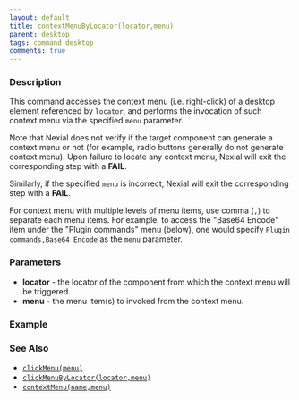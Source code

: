```yaml
---
layout: default
title: contextMenuByLocator(locator,menu)
parent: desktop
tags: command desktop
comments: true
---
```


### Description
This command accesses the context menu (i.e. right-click) of a desktop element referenced by `locator`, and performs the 
invocation of such context menu via the specified `menu` parameter.

Note that Nexial does not verify if the target component can generate a context menu or not (for example, radio 
buttons generally do not generate context menu). Upon failure to locate any context menu, Nexial will exit the 
corresponding step with a **FAIL**.

Similarly, if the specified `menu` is incorrect, Nexial will exit the corresponding step with a **FAIL**.

For context menu with multiple levels of menu items, use comma (`,`) to separate each menu items. For example,
to access the "Base64 Encode" item under the "Plugin commands" menu (below), one would specify 
`Plugin commands,Base64 Encode` as the `menu` parameter.


### Parameters
- **locator** - the locator of the component from which the context menu will be triggered.
- **menu** - the menu item(s) to invoked from the context menu.


### Example


### See Also
- [`clickMenu(menu)`](clickMenu(menu))
- [`clickMenuByLocator(locator,menu)`](clickMenuByLocator(locator,menu))
- [`contextMenu(name,menu)`](contextMenu(name,menu))